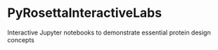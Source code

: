 # PyRosettaInteractiveLabs
Interactive Jupyter notebooks to demonstrate essential protein design concepts
